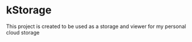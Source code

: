 # kStorage
This project is created to be used as a storage and viewer for my personal cloud storage

